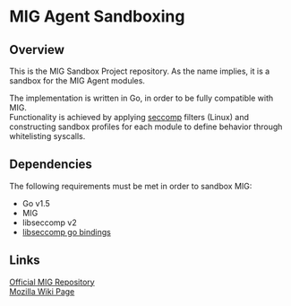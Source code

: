 # MIG Agent Sandboxing

## Overview

This is the MIG Sandbox Project repository. As the name implies, it is a sandbox for the MIG Agent modules.

The implementation is written in Go, in order to be fully compatible with MIG.  
Functionality is achieved by applying [seccomp](https://www.kernel.org/doc/Documentation/prctl/seccomp_filter.txt) filters (Linux) and constructing sandbox profiles for each module to define behavior through whitelisting syscalls.

## Dependencies

The following requirements must be met in order to sandbox MIG:
* Go v1.5
* MIG
* libseccomp v2
* [libseccomp go bindings](https://github.com/seccomp/libseccomp-golang)

## Links

[Official MIG Repository](https://github.com/mozilla/mig)  
[Mozilla Wiki Page](https://wiki.mozilla.org/Security/Automation/Winter_Of_Security_2015/MIG_Agent_Sanboxing)

